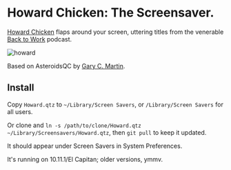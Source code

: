 # Howard Chicken: The Screensaver.

[Howard Chicken](http://5by5.tv/b2w/126) flaps around your screen, uttering titles from the venerable [Back to Work](http://5by5.tv/b2w) podcast.

![howard](http://mtklr.github.com/images/howard.png)

Based on AsteroidsQC by [Gary C. Martin](http://osx.garycmartin.com).

## Install

Copy `Howard.qtz` to `~/Library/Screen Savers`, or `/Library/Screen Savers` for all users.

Or clone and `ln -s /path/to/clone/Howard.qtz ~/Library/Screensavers/Howard.qtz`, then `git pull` to keep it updated.

It should appear under Screen Savers in System Preferences.

It's running on 10.11.1/El Capitan; older versions, ymmv.

